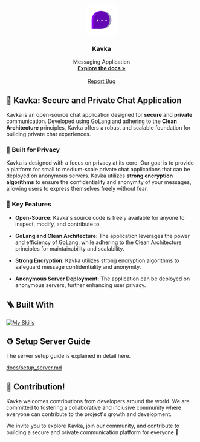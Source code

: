 <br />

<div align="center">
  <a href="https://github.com/kavkaco">
    <img src="./docs/logo.png" alt="Logo" width="80" height="80">
  </a>

  <h3 align="center">Kavka</h3>

  <p align="center">
    Messaging Application
    <br />
    <a href="https://github.com/kavkaco/Kavka-Core/tree/main/docs"><strong>Explore the docs »</strong></a>
    <br />
    <br />
    <a href="https://github.com/kavkaco/Kavka-Backend/issues">Report Bug</a>
  </p>
</div>
 
## 💬 Kavka: Secure and Private Chat Application

Kavka is an open-source chat application designed for **secure** and **private** communication. Developed using GoLang and adhering to the **Clean Architecture** principles, Kavka offers a robust and scalable foundation for building private chat experiences.

### 🦄 Built for Privacy

Kavka is designed with a focus on privacy at its core. Our goal is to provide a platform for small to medium-scale private chat applications that can be deployed on anonymous servers. Kavka utilizes **strong encryption algorithms** to ensure the confidentiality and anonymity of your messages, allowing users to express themselves freely without fear.

### 🔑 Key Features

- **Open-Source**: Kavka's source code is freely available for anyone to inspect, modify, and contribute to.

- **GoLang and Clean Architecture**: The application leverages the power and efficiency of GoLang, while adhering to the Clean Architecture principles for maintainability and scalability.

- **Strong Encryption**: Kavka utilizes strong encryption algorithms to safeguard message confidentiality and anonymity.

- **Anonymous Server Deployment**: The application can be deployed on anonymous servers, further enhancing user privacy.

## 🪜 Built With

[![My Skills](https://skillicons.dev/icons?i=vscode,golang,docker,nginx,git,github,postman,mongodb,redis,vuejs,nuxtjs,ts,aws)](https://skillicons.dev)

## ⚙️ Setup Server Guide
The server setup guide is explained in detail here.

[docs/setup_server.md](https://github.com/kavkaco/Kavka-Core/blob/main/docs/setup_server.md)
 
## 💎 Contribution!

Kavka welcomes contributions from developers around the world. We are committed to fostering a collaborative and inclusive community where everyone can contribute to the project's growth and development.

We invite you to explore Kavka, join our community, and contribute to building a secure and private communication platform for everyone.💜


